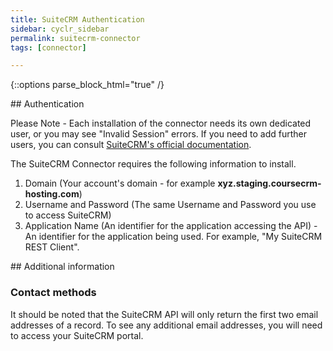 ```yaml
---
title: SuiteCRM Authentication
sidebar: cyclr_sidebar
permalink: suitecrm-connector
tags: [connector]

---
```

{::options parse_block_html="true" /}
<section class="card">
## Authentication

Please Note - Each installation of the connector needs its own dedicated user, or you may see "Invalid Session" errors.  If you need to add further users, you can consult [SuiteCRM's official documentation](https://docs.suitecrm.com/admin/administration-panel/users/#_user_management).

The SuiteCRM Connector requires the following information to install.

1. Domain (Your account's domain - for example **xyz.staging.coursecrm-hosting.com**)
2. Username and Password (The same Username and Password you use to access SuiteCRM)
3. Application Name (An identifier for the application accessing the API) - An identifier for the application being used. For example, "My SuiteCRM REST Client".


</section>
<section class="card">
## Additional information

### Contact methods

It should be noted that the SuiteCRM API will only return the first two email addresses of a record.  To see any additional email addresses, you will need to access your SuiteCRM portal.

</section>
